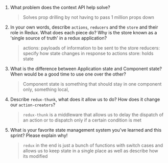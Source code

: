 1. What problem does the context API help solve?
    > Solves prop drilling by not having to pass 1 million props down
1. In your own words, describe `actions`, `reducers` and the `store` and their role in Redux. What does each piece do? Why is the store known as a 'single source of truth' in a redux application?
    > actions: payloads of information to be sent to the store
    > reducers: specify how state changes in response to actions
    > store: holds state
1. What is the difference between Application state and Component state? When would be a good time to use one over the other?
    > Component state is something that should stay in one component only, something local,
1. Describe `redux-thunk`, what does it allow us to do? How does it change our `action-creators`?
    > `redux-thunk` is a middleware that allows us to delay the dispatch of an action or to dispatch only if a certain condition is met
1. What is your favorite state management system you've learned and this sprint? Please explain why!
    > `redux` in the end is just a bunch of functions with switch cases and allows us to keep state in a single place as well as describe how its modified
